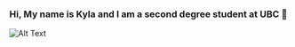 ### Hi, My name is Kyla and I am a second degree student at UBC 👋


![Alt Text](https://64.media.tumblr.com/dba4287d1c0a5fb9cbafee46ae3630fa/a629fc096fa49cb6-6d/s2048x3072/bc2e3c336c6e7c1d4a8a95781ae2f1e732ae8311.gif)

<!--
**kylapurcell/kylapurcell** is a ✨ _special_ ✨ repository because its `README.md` (this file) appears on your GitHub profile.

Here are some ideas to get you started:

- 🔭 Languages I know...
- Python
- Javascript
- Html/CSS
- Java
- C++
- C

- 🌱 I’m currently learning...
- Typescript 


- 💬 I'm currently working on... 
- [Frogger](https://github.com/kylapurcell/Frogger), a reimagination of the popular 1980s arcade game using Java 


-->
